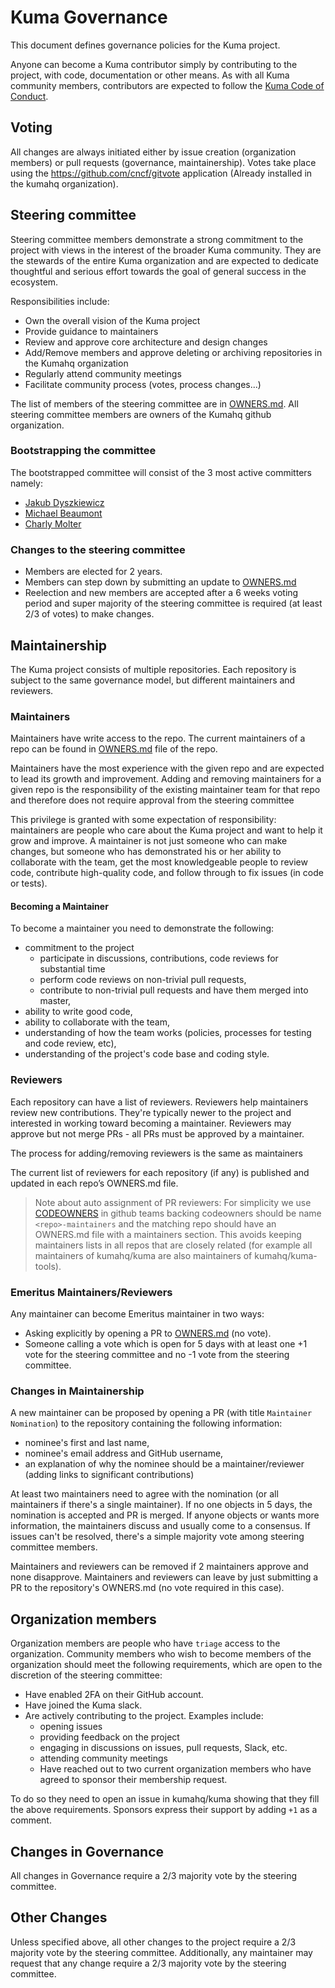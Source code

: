 <!-- Synced from kumahq/.github update lifecycle action (and remove this comment) to stop syncing -->
# Kuma Governance

This document defines governance policies for the Kuma project.

Anyone can become a Kuma contributor simply by contributing to the project, with code, documentation or other means.
As with all Kuma community members, contributors are expected to follow
the [Kuma Code of Conduct](./CODE_OF_CONDUCT.md).

## Voting

All changes are always initiated either by issue creation (organization members) or pull requests (governance, maintainership).
Votes take place using the https://github.com/cncf/gitvote application (Already installed in the kumahq organization).

## Steering committee

Steering committee members demonstrate a strong commitment to the project with views in the interest of the broader Kuma
community.
They are the stewards of the entire Kuma organization and are expected to dedicate thoughtful and serious effort towards
the goal of general success in the ecosystem.

Responsibilities include:

- Own the overall vision of the Kuma project
- Provide guidance to maintainers
- Review and approve core architecture and design changes
- Add/Remove members and approve deleting or archiving repositories in the Kumahq organization
- Regularly attend community meetings
- Facilitate community process (votes, process changes...)

The list of members of the steering committee are in [OWNERS.md](./OWNERS.md). All steering committee members are owners
of the Kumahq github organization.

### Bootstrapping the committee

The bootstrapped committee will consist of the 3 most active committers namely:

- [Jakub Dyszkiewicz](https://github.com/jakubdyszkiewicz)
- [Michael Beaumont](https://github.com/michaelbeaumont)
- [Charly Molter](https://github.com/lahabana)

### Changes to the steering committee

- Members are elected for 2 years.
- Members can step down by submitting an update to [OWNERS.md](./OWNERS.md)
- Reelection and new members are accepted after a 6 weeks voting period and super majority of the steering committee is
  required (at least 2/3 of votes) to make changes.


## Maintainership

The Kuma project consists of multiple repositories.
Each repository is subject to the same governance model, but different maintainers and reviewers.

### Maintainers

Maintainers have write access to the repo.
The current maintainers of a repo can be found in [OWNERS.md](./OWNERS.md) file of the repo.

Maintainers have the most experience with the given repo and are expected to lead its growth and improvement.
Adding and removing maintainers for a given repo is the responsibility of the existing maintainer team for that repo and
therefore does not require approval from the steering committee

This privilege is granted with some expectation of responsibility: maintainers are people who care about the Kuma
project and want to help it grow and improve.
A maintainer is not just someone who can make changes, but someone who has demonstrated his or her ability to
collaborate with the team, get the most knowledgeable people to review code, contribute high-quality code, and follow
through to fix issues (in code or tests).

#### Becoming a Maintainer

To become a maintainer you need to demonstrate the following:

* commitment to the project
    * participate in discussions, contributions, code reviews for substantial time
    * perform code reviews on non-trivial pull requests,
    * contribute to non-trivial pull requests and have them merged into master,
* ability to write good code,
* ability to collaborate with the team,
* understanding of how the team works (policies, processes for testing and code review, etc),
* understanding of the project's code base and coding style.

### Reviewers

Each repository can have a list of reviewers.
Reviewers help maintainers review new contributions.
They're typically newer to the project and interested in working toward becoming a maintainer.
Reviewers may approve but not merge PRs - all PRs must be approved by a maintainer.

The process for adding/removing reviewers is the same as maintainers

The current list of reviewers for each repository (if any) is published and updated in each repo’s OWNERS.md file.

> Note about auto assignment of PR reviewers:
> For simplicity we use [CODEOWNERS](https://docs.github.com/en/repositories/managing-your-repositorys-settings-and-features/customizing-your-repository/about-code-owners) in github
> teams backing codeowners should be name `<repo>-maintainers` and the matching repo should have an OWNERS.md file with a maintainers section.
> This avoids keeping maintainers lists in all repos that are closely related (for example all maintainers of kumahq/kuma are also maintainers of kumahq/kuma-tools).

### Emeritus Maintainers/Reviewers

Any maintainer can become Emeritus maintainer in two ways:

- Asking explicitly by opening a PR to [OWNERS.md](./OWNERS.md) (no vote).
- Someone calling a vote which is open for 5 days with at least one +1 vote for the steering committee and no -1 vote
  from the steering committee.

### Changes in Maintainership
A new maintainer can be proposed by opening a PR (with title `Maintainer Nomination`) to the repository containing the following information:

* nominee's first and last name,
* nominee's email address and GitHub username,
* an explanation of why the nominee should be a maintainer/reviewer (adding links to significant contributions)

At least two maintainers need to agree with the nomination (or all maintainers if there's a single maintainer).
If no one objects in 5 days, the nomination is accepted and PR is merged.
If anyone objects or wants more information, the maintainers discuss and usually come to a consensus.
If issues can't be resolved, there's a simple majority vote among steering committee members.

Maintainers and reviewers can be removed if 2 maintainers approve and none disapprove. 
Maintainers and reviewers can leave by just submitting a PR to the repository's OWNERS.md (no vote required in this case).

## Organization members

Organization members are people who have `triage` access to the organization.
Community members who wish to become members of the organization should meet the following requirements, which are open to the discretion of the steering committee:

- Have enabled 2FA on their GitHub account.
- Have joined the Kuma slack.
- Are actively contributing to the project. Examples include:
   - opening issues
   - providing feedback on the project
   - engaging in discussions on issues, pull requests, Slack, etc.
   - attending community meetings
   - Have reached out to two current organization members who have agreed to sponsor their membership request.

To do so they need to open an issue in kumahq/kuma showing that they fill the above requirements. Sponsors express their support by adding `+1` as a comment.

## Changes in Governance

All changes in Governance require a 2/3 majority vote by the steering committee.

## Other Changes

Unless specified above, all other changes to the project require a 2/3 majority vote by the steering committee.
Additionally, any maintainer may request that any change require a 2/3 majority vote by the steering committee.
